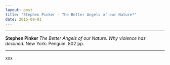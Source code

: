 ```yaml
---
layout: post
title: "Stephen Pinker - The Better Angels of our Nature*"
date: 2015-09-01
---
```




***
<b>Stephen Pinker</b>  _The Better Angels of our Nature.  Why violence has declined._  New York: Penguin.  802 pp.

***
xxx

